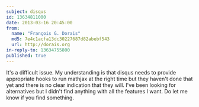 ```yaml
---
subject: disqus
id: 13634811000
date: 2013-03-16 20:45:00
from:
  name: "François G. Dorais"
  md5: 7e4c1acfa13dc30227687d82abebf543
  url: http://dorais.org
in-reply-to: 13634755800
published: true
---
```

It's a difficult issue. My understanding is that disqus needs to provide appropriate hooks to run mathjax at the right time but they haven't done that yet and there is no clear indication that they will. I've been looking for alternatives but I didn't find anything with all the features I want. Do let me know if you find something.
